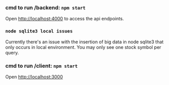 ### cmd to run /backend: `npm start`
Open [http://localhost:4000](http://localhost:4000) to access the api endpoints.

### `node sqlite3 local issues`
Currently there's an issue with the insertion of big data in node sqlite3 that only occurs in local environment.
You may only see one stock symbol per query.

### cmd to run /client: `npm start`
Open [http://localhost:3000](http://localhost:3000)
